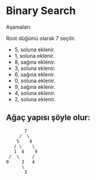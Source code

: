 # Binary Search

Aşamaları:

Root düğümü olarak 7 seçilir.
- 5, soluna eklenir.
- 1, soluna eklenir.
- 8, sağına eklenir.
- 3, soluna eklenir.
- 6, sağına eklenir.
- 0, soluna eklenir.
- 9, sağına eklenir.
- 4, soluna eklenir.
- 2, soluna eklenir.

## Ağaç yapısı şöyle olur:

        
           7
         /  \
        5    8
       / \    \
       1  6    9
     /  \     /    
    0     2   4
          \
           3


